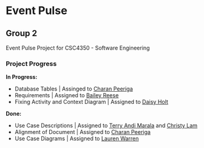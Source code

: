# Event Pulse
## Group 2
Event Pulse Project for CSC4350 - Software Engineering

### Project Progress
**In Progress:**
- Database Tables | Assinged to <ins>Charan Peeriga</ins>
- Requirements | Assigned to <ins>Bailey Reese</ins>
- Fixing Activity and Context Diagram | Assigned to <ins>Daisy Holt</ins>

**Done:**
- Use Case Descriptions | Assigned to <ins>Terry Andi Marala</ins> and <ins>Christy Lam</ins>
- Alignment of Document | Assigned to <ins>Charan Peeriga</ins>
- Use Case Diagrams | Assigned to <ins>Lauren Warren</ins>